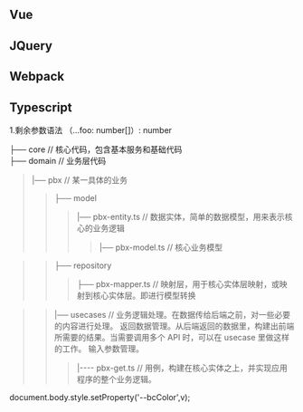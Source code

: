 ## Vue
## JQuery
## Webpack
## Typescript
1.剩余参数语法
（...foo: number[]）: number

├── core          // 核心代码，包含基本服务和基础代码  
├── domain        // 业务层代码  
>|── pbx   // 某一具体的业务    
>> ├── model  
>>> |── pbx-entity.ts                         // 数据实体，简单的数据模型，用来表示核心的业务逻辑  
>>>> |── pbx-model.ts                         // 核心业务模型  
                           
>> ├── repository    
>>> ├── pbx-mapper.ts                      // 映射层，用于核心实体层映射，或映射到核心实体层。即进行模型转换  
    
>> |── usecases                                     // 业务逻辑处理。在数据传给后端之前，对一些必要的内容进行处理。
                                                                   返回数据管理。从后端返回的数据里，构建出前端所需要的结果。当需要调用多个 API 时，可以在 usecase 里做这样的工作。
                                                                   输入参数管理。   
>>>|---- pbx-get.ts                            // 用例，构建在核心实体之上，并实现应用程序的整个业务逻辑。 

<style>
body{
  --bcColor: blue;
}
</style>
<style scoped>
.title{
  color:var(--bcColor);
}
</style>
document.body.style.setProperty('--bcColor',v);
